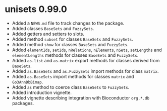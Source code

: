 # unisets 0.99.0

* Added a `NEWS.md` file to track changes to the package.
* Added classes `BaseSets` and `FuzzySets`.
* Added getters and setters to slots.
* Added method `subset` for classes `BaseSets` and `FuzzySets`.
* Added method `show` for classes `BaseSets` and `FuzzySets`.
* Added `elementIds`, `setIds`, `nRelations`, `nElements`, `nSets`, `setLengths`
    and `elementLengths` methods for classes `BaseSets` and `FuzzySets`.
* Added `as.list` and `as.matrix` export methods for classes derived from `BaseSets`.
* Added `as.BaseSets` and `as.FuzzySets` import methods for class `matrix`.
* Added `as.BaseSets` import methods for classes `matrix` and `Go3AnnDbBimap`.
* Added `as` method to coerce class `BaseSets` to `FuzzySets`.
* Added introduction vignette.
* Added vignette describing integration with Bioconductor `org.*.db` packages.
